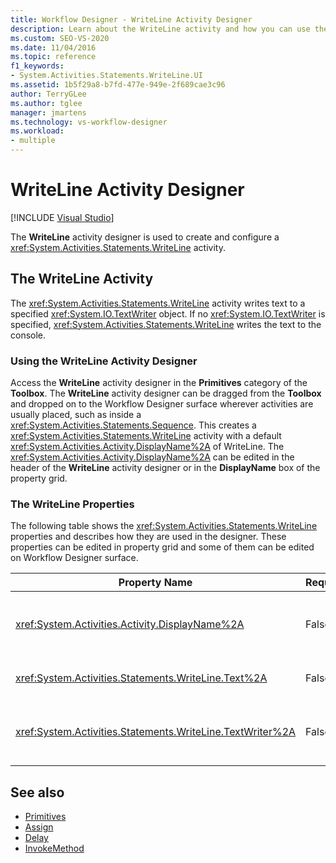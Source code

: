 ```yaml
---
title: Workflow Designer - WriteLine Activity Designer
description: Learn about the WriteLine activity and how you can use the WriteLine activity designer to create and configure a WriteLine activity.
ms.custom: SEO-VS-2020
ms.date: 11/04/2016
ms.topic: reference
f1_keywords:
- System.Activities.Statements.WriteLine.UI
ms.assetid: 1b5f29a8-b7fd-477e-949e-2f689cae3c96
author: TerryGLee
ms.author: tglee
manager: jmartens
ms.technology: vs-workflow-designer
ms.workload:
- multiple
---
```

# WriteLine Activity Designer

 [!INCLUDE [Visual Studio](~/includes/applies-to-version/vs-not-mac.md)]

The **WriteLine** activity designer is used to create and configure a <xref:System.Activities.Statements.WriteLine> activity.

## The WriteLine Activity

The <xref:System.Activities.Statements.WriteLine> activity writes text to a specified <xref:System.IO.TextWriter> object. If no <xref:System.IO.TextWriter> is specified, <xref:System.Activities.Statements.WriteLine> writes the text to the console.

### Using the WriteLine Activity Designer

Access the **WriteLine** activity designer in the **Primitives** category of the **Toolbox**. The **WriteLine** activity designer can be dragged from the **Toolbox** and dropped on to the Workflow Designer surface wherever activities are usually placed, such as inside a <xref:System.Activities.Statements.Sequence>. This creates a <xref:System.Activities.Statements.WriteLine> activity with a default <xref:System.Activities.Activity.DisplayName%2A> of WriteLine. The <xref:System.Activities.Activity.DisplayName%2A> can be edited in the header of the **WriteLine** activity designer or in the **DisplayName** box of the property grid.

### The WriteLine Properties

The following table shows the <xref:System.Activities.Statements.WriteLine> properties and describes how they are used in the designer. These properties can be edited in property grid and some of them can be edited on Workflow Designer surface.

|Property Name|Required|Usage|
|-|--------------|-|
|<xref:System.Activities.Activity.DisplayName%2A>|False|The friendly name of the <xref:System.Activities.Statements.WriteLine> activity. The default is WriteLine. Although the <xref:System.Activities.Activity.DisplayName%2A> is not strictly required, it is best practice to use a one.|
|<xref:System.Activities.Statements.WriteLine.Text%2A>|False|The text to write. To set the property, type a Visual Basic expression in the **Text** box on the **WriteLine** activity designer or in the property grid.|
|<xref:System.Activities.Statements.WriteLine.TextWriter%2A>|False|The <xref:System.IO.TextWriter> to which the <xref:System.Activities.Statements.WriteLine> writes the <xref:System.Activities.Statements.WriteLine.Text%2A>. The default is the console.|

## See also

- [Primitives](../workflow-designer/primitives-activity-designers.md)
- [Assign](../workflow-designer/assign-activity-designer.md)
- [Delay](../workflow-designer/delay-activity-designer.md)
- [InvokeMethod](../workflow-designer/invokemethod-activity-designer.md)
